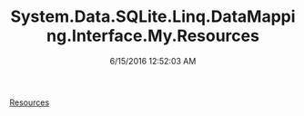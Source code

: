 ﻿---
title: System.Data.SQLite.Linq.DataMapping.Interface.My.Resources
date: 6/15/2016 12:52:03 AM
---

[Resources](T-System.Data.SQLite.Linq.DataMapping.Interface.My.Resources.Resources.html)
